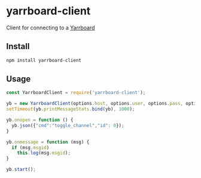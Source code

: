 # yarrboard-client

Client for connecting to a [Yarrboard](https://github.com/hoeken/yarrboard) 

## Install

```sh
npm install yarrboard-client
```

## Usage

```js
const YarrboardClient = require('yarrboard-client');

yb = new YarrboardClient(options.host, options.user, options.pass, options.login);
setTimeout(yb.printMessageStats.bind(yb), 1000);    

yb.onopen = function () {
  yb.json({"cmd":"toggle_channel","id": 0});
}

yb.onmessage = function (msg) {
  if (msg.msgid)
    this.log(msg.msgid);
}

yb.start();
```
